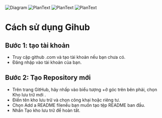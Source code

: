 ![Diagram](http://www.plantuml.com/plantuml/png/encoded-diagram-text)
![PlanText](https://www.planttext.com/api/plantuml/png/Z5BBJiCm4BpxArPxJYMWSGASMWd12Iuv8TI3IrTj8V5QZYcAgduP1pw9Ny0sZoJ80dpnOyOpksE_lRpEMgUiUsXP2x4N06Y8JKq8vt3djs7iFsSFQjL42A-LVSGCUaIj8p0z7XxURrqNwJVq3BSShlIWsR0cx6t6Lf7YEXCOk65lcuqn_TGioGRqj2WdSdfqXWF28VjRjU7bjlv5jyWBa59ESbcK8-tlzKByS4j5DM-wL58dUJAf2z8xRp_CYLmRdmEmCkoy5buHMw_YLvUMLlYlCYf7EqeLKifa8PNICDThglchzu--5-8Wn8pqAloPTm000F__0m00)
![PlanText](https://www.planttext.com/api/plantuml/png/X94zJWCn48NxESLeAq1oGHkb24eA8b4X96fhTvGTnPvPURn4278o2ewKAyJBxeAG-Edyv6_UU_QStjvNbdtAVGm0jcV1f4O0cNCWlAVWCwjOovsXmtNmPhXXlqi-0a0zwWE5mBB35q34hMHyP6dqO8DyKcxmJklzGqiRrNHn2STvyAOhoP4aJ_fM-v8zdjSQOo-p6Wtdl683y9cwV7NbJjoNtQAKQ2bnzbBJ3-3a_H_sKUSNgBgkyChrdSCgUdckfeQBmRjJu-7N_g279tndOKNIb2sS0G00__y30000)
![PlanText](https://www.planttext.com/api/plantuml/png/UhzxlqDnIM9HIMbk3XTNSNPcda9HVd4g5rT9PabEge9dNabgKLfYScgnWgw2SqvYSR62IsPYUb5YBXSNLpAOxvnOnEK991GqD7NX72CG3y85IUbgQ2g0X8svk1nIyrA0TW40003__mC0)
# Cách sử dụng Gihub
## Bước 1: tạo tài khoản
- Truy cập github .com và tạo tài khoản nếu bạn chưa có.
- Đăng nhập vào tài khoản của bạn.
## Bước 2: Tạo Repository mới
- Trên trang GitHub, hãy nhấp vào biểu tượng +ở góc trên bên phải, chọn Kho lưu trữ mới .
- Điền tên kho lưu trữ và chọn công khai hoặc riêng tư.
- Chọn Add a README filenếu bạn muốn tạo tệp README ban đầu.
- Nhấn Tạo kho lưu trữ để hoàn tất.

